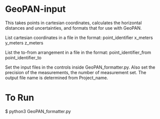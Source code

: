 # GeoPAN-input
This takes points in cartesian coordinates, calculates the horizontal distances and uncertainties, and formats that for use with GeoPAN. 

List cartesian coordinates in a file in the format:
point_identifier x_meters y_meters z_meters

List the to-from arrangement in a file in the format: 
point_identifier_from point_identifier_to

Set the input files in the controls inside GeoPAN_formatter.py. Also set the precision of the measurements, the number of measurement set. The output file name is determined from Project_name. 

# To Run

$ python3 GeoPAN_formatter.py
